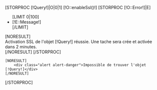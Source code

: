 [STORPROC [!Query!]|O|0|1]
    [!O::enableSsl()!]
    [STORPROC [!O::Error!]|E]
        <div class="alert alert-danger">
            <ul>
                [LIMIT 0|100]
                <li>[!E::Message!]</li>
                [/LIMIT]
            </ul>
        </div>
        [NORESULT]
            <div class="alert alert-success">Activation SSL de l'objet [!Query!] réussie. Une tache sera crée et activée dans 2 minutes.</div>
        [/NORESULT]
    [/STORPROC]

    [NORESULT]
        <div class="alert alert-danger">Impossible de trouver l'objet [!Query!]</div>
    [/NORESULT]
[/STORPROC]
